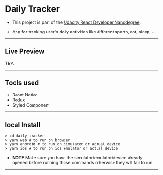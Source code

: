 # Daily Tracker

- This project is part of the [Udacity React Developer Nanodegree](https://www.udacity.com/course/react-nanodegree--nd019).

- App for tracking user's daily activities like different sports, eat, sleep, ...

---

## Live Preview

TBA

---

## Tools used

- React Native
- Redux
- Styled Component

---

## local Install

```shell
> cd daily-tracker
> yarn web # to run on browser
> yarn android # to run on simulator or actual device
> yarn ios # to run on ios emulator or actual device
```

- **NOTE** Make sure you have the simulator/emulator/device already opened before running those commands otherwise they will fail to run.

---
